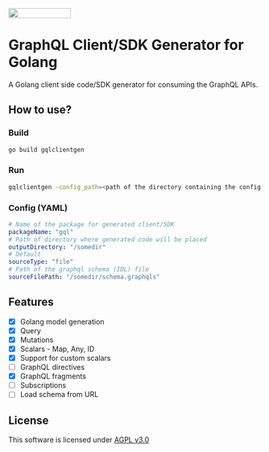 <a href="https://www.coditation.com"><img src="https://www.coditation.com/wp-content/uploads/2020/08/Small-Logo@4x-2.png" align="left" height="20" width="124" ></a></br>

# GraphQL Client/SDK Generator for Golang

A Golang client side code/SDK generator for consuming the GraphQL APIs.

## How to use?

### Build
``` bash
go build gqlclientgen
```

### Run
```bash
gqlclientgen -config_path=<path of the directory containing the config.yaml> -plugin_path=<path of the directory where all the plugin of custom scalars> -query_path=<path of the all operations with fragments>
```

### Config (YAML)
```yaml
# Name of the package for generated client/SDK
packageName: "gql"
# Path of directory where generated code will be placed
outputDirectory: "/somedir"
# Default
sourceType: "file"
# Path of the graphql schema (IDL) file
sourceFilePath: "/somedir/schema.graphqls"
```

## Features

* [x] Golang model generation
* [x] Query
* [x] Mutations
* [x] Scalars - Map, Any, ID
* [x] Support for custom scalars
* [ ] GraphQL directives
* [x] GraphQL fragments
* [ ] Subscriptions
* [ ] Load schema from URL

## License
This software is licensed under [AGPL v3.0](https://choosealicense.com/licenses/agpl-3.0/)
